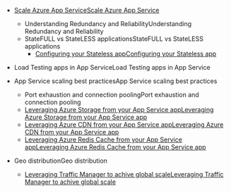 * [<span data-ttu-id="e09a7-101">Scale Azure App Service</span><span class="sxs-lookup"><span data-stu-id="e09a7-101">Scale Azure App Service</span></span>](../articles/app-service-web/web-sites-scale.md)
  
  * <span data-ttu-id="e09a7-102">Understanding Redundancy and Reliability</span><span class="sxs-lookup"><span data-stu-id="e09a7-102">Understanding Redundancy and Reliability</span></span>
  * <span data-ttu-id="e09a7-103">StateFULL vs StateLESS applications</span><span class="sxs-lookup"><span data-stu-id="e09a7-103">StateFULL vs StateLESS applications</span></span>
    * [<span data-ttu-id="e09a7-104">Configuring your Stateless app</span><span class="sxs-lookup"><span data-stu-id="e09a7-104">Configuring your Stateless app</span></span>](https://azure.microsoft.com/blog/disabling-arrs-instance-affinity-in-windows-azure-web-sites/)
* <span data-ttu-id="e09a7-105">Load Testing apps in App Service</span><span class="sxs-lookup"><span data-stu-id="e09a7-105">Load Testing apps in App Service</span></span>   
* <span data-ttu-id="e09a7-106">App Service scaling best practices</span><span class="sxs-lookup"><span data-stu-id="e09a7-106">App Service scaling best practices</span></span>
  
  * <span data-ttu-id="e09a7-107">Port exhaustion and connection pooling</span><span class="sxs-lookup"><span data-stu-id="e09a7-107">Port exhaustion and connection pooling</span></span>
  * [<span data-ttu-id="e09a7-108">Leveraging Azure Storage from your App Service app</span><span class="sxs-lookup"><span data-stu-id="e09a7-108">Leveraging Azure Storage from your App Service app</span></span>](../articles/storage/storage-dotnet-how-to-use-blobs.md)
  * [<span data-ttu-id="e09a7-109">Leveraging Azure CDN from your App Service app</span><span class="sxs-lookup"><span data-stu-id="e09a7-109">Leveraging Azure CDN from your App Service app</span></span>](../articles/cdn/cdn-overview.md)
  * [<span data-ttu-id="e09a7-110">Leveraging Azure Redis Cache from your App Service app</span><span class="sxs-lookup"><span data-stu-id="e09a7-110">Leveraging Azure Redis Cache from your App Service app</span></span>](../articles/redis-cache/cache-dotnet-how-to-use-azure-redis-cache.md)
* <span data-ttu-id="e09a7-111">Geo distribution</span><span class="sxs-lookup"><span data-stu-id="e09a7-111">Geo distribution</span></span>
  
  * [<span data-ttu-id="e09a7-112">Leveraging Traffic Manager to achive global scale</span><span class="sxs-lookup"><span data-stu-id="e09a7-112">Leveraging Traffic Manager to achive global scale</span></span>](../articles/traffic-manager/traffic-manager-overview.md)

